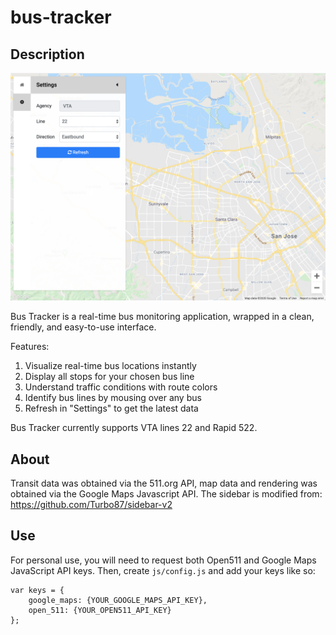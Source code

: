 # bus-tracker

## Description

![Screenshot](demo.png)

Bus Tracker is a real-time bus monitoring application, wrapped in a clean, friendly, and easy-to-use interface.

Features:
1) Visualize real-time bus locations instantly
2) Display all stops for your chosen bus line
3) Understand traffic conditions with route colors
4) Identify bus lines by mousing over any bus
5) Refresh in "Settings" to get the latest data

Bus Tracker currently supports VTA lines 22 and Rapid 522.

## About

Transit data was obtained via the 511.org API, map data and rendering was obtained via the Google Maps Javascript API.
The sidebar is modified from: https://github.com/Turbo87/sidebar-v2

## Use

For personal use, you will need to request both Open511 and Google Maps JavaScript API keys. Then, create
`js/config.js` and add your keys like so:
```
var keys = {
    google_maps: {YOUR_GOOGLE_MAPS_API_KEY},
    open_511: {YOUR_OPEN511_API_KEY}
};
```
